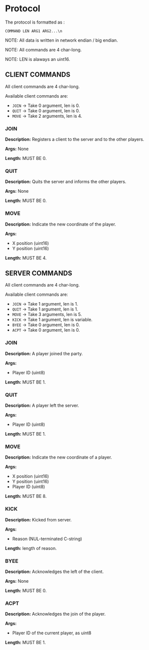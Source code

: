 # Protocol

The protocol is formatted as :
```
COMMAND LEN ARG1 ARG2...\n
```

NOTE: All data is written in network endian / big endian.

NOTE: All commands are 4 char-long.

NOTE: LEN is alaways an uint16.

## CLIENT COMMANDS

All client commands are 4 char-long.

Available client commands are:

* `JOIN` -> Take 0 argument, len is 0.
* `QUIT` -> Take 0 argument, len is 0.
* `MOVE` -> Take 2 arguments, len is 4.

### JOIN

**Description:** Registers a client to the server and to the other players.

**Args:** None

**Length:** MUST BE 0.

### QUIT

**Description:** Quits the server and informs the other players.

**Args:** None

**Length:** MUST BE 0.

### MOVE

**Description:** Indicate the new coordinate of the player.

**Args:**
* X position (uint16)
* Y position (uint16)

**Length:** MUST BE 4.

## SERVER COMMANDS

All client commands are 4 char-long.

Available client commands are:

* `JOIN` -> Take 1 argument, len is 1.
* `QUIT` -> Take 1 argument, len is 1.
* `MOVE` -> Take 3 arguments, len is 5.
* `KICK` -> Take 1 argument, len is variable.
* `BYEE` -> Take 0 argument, len is 0.
* `ACPT` -> Take 0 argument, len is 0.

### JOIN

**Description:** A player joined the party.

**Args:**
* Player ID (uint8)

**Length:** MUST BE 1.

### QUIT

**Description:** A player left the server.

**Args:**
* Player ID (uint8)

**Length:** MUST BE 1.

### MOVE

**Description:** Indicate the new coordinate of a player.

**Args:**
* X position (uint16)
* Y position (uint16)
* Player ID (uint8)

**Length:** MUST BE 8.

### KICK

**Description:** Kicked from server.

**Args:**
* Reason (NUL-terminated C-string)

**Length:** length of reason.

### BYEE

**Description:** Acknowledges the left of the client.

**Args:** None

**Length:** MUST BE 0.

### ACPT

**Description:** Acknowledges the join of the player.

**Args:**
* Player ID of the current player, as uint8

**Length:** MUST BE 1.